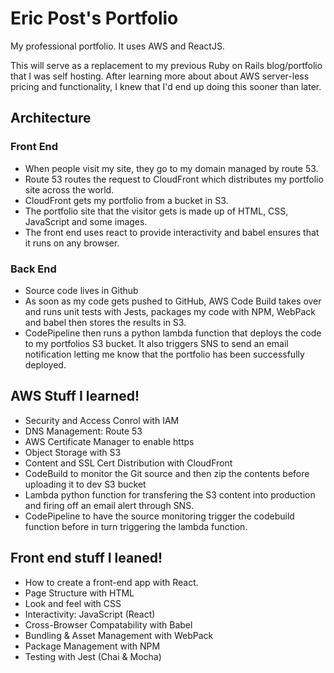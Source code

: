 # Eric Post's Portfolio
My professional portfolio. It uses AWS and ReactJS.

This will serve as a replacement to my previous Ruby on Rails blog/portfolio that I was self hosting. After learning more about about AWS server-less pricing and functionality, I knew that I'd end up doing this sooner than later.

## Architecture 

### Front End 

- When people visit my site, they go to my domain managed by route 53. 
- Route 53 routes the request to CloudFront which distributes my portfolio site across the world. 
- CloudFront gets my portfolio from a bucket in S3. 
- The portfolio site that the visitor gets is made up of HTML, CSS, JavaScript and some images. 
- The front end uses react to provide interactivity and babel ensures that it runs on any browser. 

### Back End 

- Source code lives in Github 
- As soon as my code gets pushed to GitHub, AWS Code Build takes over and runs unit tests with Jests, packages my code with NPM, WebPack and babel then stores the results in S3. 
- CodePipeline then runs a python lambda function that deploys the code to my portfolios S3 bucket. It also triggers SNS to send an email notification letting me know that the portfolio has been successfully deployed.

## AWS Stuff I learned!

- Security and Access Conrol with IAM
- DNS Management: Route 53
- AWS Certificate Manager to enable https
- Object Storage with S3
- Content and SSL Cert Distribution with CloudFront
- CodeBuild to monitor the Git source and then zip the contents before uploading it to dev S3 bucket
- Lambda python function for transfering the S3 content into production and firing off an email alert through SNS.
- CodePipeline to have the source monitoring trigger the codebuild function before in turn triggering the lambda function.

## Front end stuff I leaned!

- How to create a front-end app with React.
- Page Structure with HTML
- Look and feel with CSS
- Interactivity: JavaScript (React)
- Cross-Browser Compatability with Babel
- Bundling & Asset Management with WebPack
- Package Management with NPM
- Testing with Jest (Chai & Mocha)
